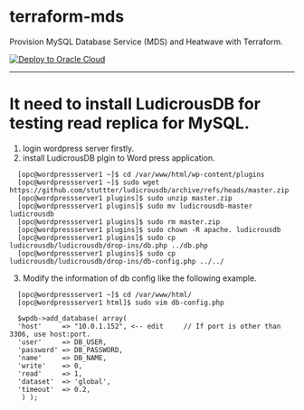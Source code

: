 # terraform-mds

Provision MySQL Database Service (MDS) and Heatwave with Terraform.

[![Deploy to Oracle Cloud](https://oci-resourcemanager-plugin.plugins.oci.oraclecloud.com/latest/deploy-to-oracle-cloud.svg)](https://cloud.oracle.com/resourcemanager/stacks/create?zipUrl=https://github.com/khkwon01/terraform-mds/archive/refs/tags/mds-heatwave.zip)


<hr/>

# It need to install LudicrousDB for testing read replica for MySQL.

1. login wordpress server firstly.
2. install LudicrousDB plgin to Word press application.
```
  [opc@wordpressserver1 ~]$ cd /var/www/html/wp-content/plugins
  [opc@wordpressserver1 ~]$ sudo wget https://github.com/stuttter/ludicrousdb/archive/refs/heads/master.zip
  [opc@wordpressserver1 plugins]$ sudo unzip master.zip
  [opc@wordpressserver1 plugins]$ sudo mv ludicrousdb-master ludicrousdb
  [opc@wordpressserver1 plugins]$ sudo rm master.zip
  [opc@wordpressserver1 plugins]$ sudo chown -R apache. ludicrousdb
  [opc@wordpressserver1 plugins]$ sudo cp ludicrousdb/ludicrousdb/drop-ins/db.php ../db.php
  [opc@wordpressserver1 plugins]$ sudo cp ludicrousdb/ludicrousdb/drop-ins/db-config.php ../../
```
3. Modify the information of db config like the following example.
```
  [opc@wordpressserver1 ~]$ cd /var/www/html/
  [opc@wordpressserver1 html]$ sudo vim db-config.php
  
  $wpdb->add_database( array(
  'host'     => "10.0.1.152", <-- edit     // If port is other than 3306, use host:port.
  'user'     => DB_USER,
  'password' => DB_PASSWORD,
  'name'     => DB_NAME,
  'write'    => 0,
  'read'     => 1,
  'dataset'  => 'global',
  'timeout'  => 0.2,
   ) );
